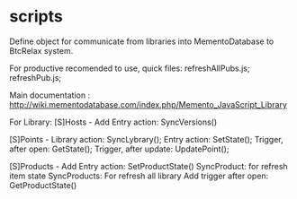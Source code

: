 # scripts

Define object for communicate from libraries into MementoDatabase to BtcRelax system.

For productive recomended to use, quick files:
refreshAllPubs.js;
refreshPub.js;

Main documentation : http://wiki.mementodatabase.com/index.php/Memento_JavaScript_Library

For Library:
[S]Hosts - Add Entry action: SyncVersions()

[S]Points - Library action: SyncLybrary();
            Entry action: SetState();
            Trigger, after open: GetState();
            Trigger, after update: UpdatePoint();

[S]Products - Add Entry action: SetProductState()
                         SyncProduct: for refresh item state
                SyncProducts: For refresh all library
Add trigger after open: GetProductState()
